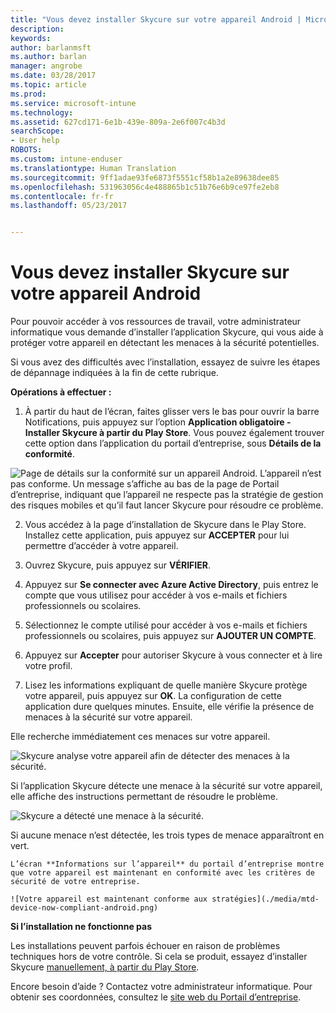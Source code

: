 ```yaml
---
title: "Vous devez installer Skycure sur votre appareil Android | Microsoft Docs"
description: 
keywords: 
author: barlanmsft
ms.author: barlan
manager: angrobe
ms.date: 03/28/2017
ms.topic: article
ms.prod: 
ms.service: microsoft-intune
ms.technology: 
ms.assetid: 627cd171-6e1b-439e-809a-2e6f007c4b3d
searchScope:
- User help
ROBOTS: 
ms.custom: intune-enduser
ms.translationtype: Human Translation
ms.sourcegitcommit: 9ff1adae93fe6873f5551cf58b1a2e89638dee85
ms.openlocfilehash: 531963056c4e488865b1c51b76e6b9ce97fe2eb8
ms.contentlocale: fr-fr
ms.lasthandoff: 05/23/2017


---
```


# <a name="you-need-to-install-skycure-on-your-android-device"></a>Vous devez installer Skycure sur votre appareil Android

Pour pouvoir accéder à vos ressources de travail, votre administrateur informatique vous demande d’installer l’application Skycure, qui vous aide à protéger votre appareil en détectant les menaces à la sécurité potentielles.

Si vous avez des difficultés avec l’installation, essayez de suivre les étapes de dépannage indiquées à la fin de cette rubrique.

**Opérations à effectuer :**

1. À partir du haut de l’écran, faites glisser vers le bas pour ouvrir la barre Notifications, puis appuyez sur l’option **Application obligatoire - Installer Skycure à partir du Play Store**. Vous pouvez également trouver cette option dans l’application du portail d’entreprise, sous __Détails de la conformité__.

  ![Page de détails sur la conformité sur un appareil Android. L’appareil n’est pas conforme. Un message s’affiche au bas de la page de Portail d’entreprise, indiquant que l’appareil ne respecte pas la stratégie de gestion des risques mobiles et qu’il faut lancer Skycure pour résoudre ce problème.](./media/skycure-resolves-compliance-android.png)

2. Vous accédez à la page d’installation de Skycure dans le Play Store. Installez cette application, puis appuyez sur **ACCEPTER** pour lui permettre d’accéder à votre appareil.

3. Ouvrez Skycure, puis appuyez sur **VÉRIFIER**.

4. Appuyez sur **Se connecter avec Azure Active Directory**, puis entrez le compte que vous utilisez pour accéder à vos e-mails et fichiers professionnels ou scolaires.

5. Sélectionnez le compte utilisé pour accéder à vos e-mails et fichiers professionnels ou scolaires, puis appuyez sur **AJOUTER UN COMPTE**.

6. Appuyez sur **Accepter** pour autoriser Skycure à vous connecter et à lire votre profil.

7. Lisez les informations expliquant de quelle manière Skycure protège votre appareil, puis appuyez sur **OK**. La configuration de cette application dure quelques minutes. Ensuite, elle vérifie la présence de menaces à la sécurité sur votre appareil.

  Elle recherche immédiatement ces menaces sur votre appareil.

  ![Skycure analyse votre appareil afin de détecter des menaces à la sécurité.](./media/skycure-scan-in-progress-android.png)

  Si l’application Skycure détecte une menace à la sécurité sur votre appareil, elle affiche des instructions permettant de résoudre le problème.

  ![Skycure a détecté une menace à la sécurité.](./media/skycure-found-a-threat-android.png)

  Si aucune menace n’est détectée, les trois types de menace apparaîtront en vert.

    L’écran **Informations sur l’appareil** du portail d’entreprise montre que votre appareil est maintenant en conformité avec les critères de sécurité de votre entreprise.

    ![Votre appareil est maintenant conforme aux stratégies](./media/mtd-device-now-compliant-android.png)

**Si l’installation ne fonctionne pas**

Les installations peuvent parfois échouer en raison de problèmes techniques hors de votre contrôle. Si cela se produit, essayez d’installer Skycure [manuellement, à partir du Play Store](https://play.google.com/store/apps/details?id=com.skycure.skycure).

Encore besoin d’aide ? Contactez votre administrateur informatique. Pour obtenir ses coordonnées, consultez le [site web du Portail d’entreprise](http://portal.manage.microsoft.com).

